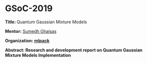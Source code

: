 # GSoC-2019

<b>Title: </b> Quantum Gaussian Mixture Models

<b>Mentor:</b> [Sumedh Ghaisas](https://github.com/sumedhghaisas)

<b>Organization:<b> [mlpack](https://www.mlpack.org/)

<b>Abstract:</b> Research and development report on Quantum Gaussian Mixture Models Implementation
